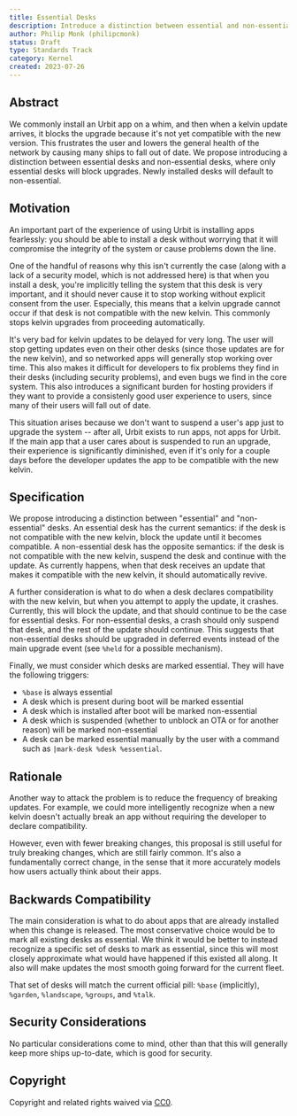 ```yaml
---
title: Essential Desks
description: Introduce a distinction between essential and non-essential desks, which block and do not block OTAs, respectively.
author: Philip Monk (philipcmonk)
status: Draft
type: Standards Track
category: Kernel
created: 2023-07-26
---
```


## Abstract

We commonly install an Urbit app on a whim, and then when a kelvin
update arrives, it blocks the upgrade because it's not yet compatible
with the new version.  This frustrates the user and lowers the general
health of the network by causing many ships to fall out of date.  We
propose introducing a distinction between essential desks and
non-essential desks, where only essential desks will block upgrades.
Newly installed desks will default to non-essential.

## Motivation

An important part of the experience of using Urbit is installing apps
fearlessly: you should be able to install a desk without worrying that
it will compromise the integrity of the system or cause problems down
the line.

One of the handful of reasons why this isn't currently the case (along
with a lack of a security model, which is not addressed here) is that
when you install a desk, you're implicitly telling the system that this
desk is very important, and it should never cause it to stop working
without explicit consent from the user.  Especially, this means that a
kelvin upgrade cannot occur if that desk is not compatible with the new
kelvin.  This commonly stops kelvin upgrades from proceeding
automatically.

It's very bad for kelvin updates to be delayed for very long.  The user
will stop getting updates even on their other desks (since those updates
are for the new kelvin), and so networked apps will generally stop
working over time.  This also makes it difficult for developers to fix
problems they find in their desks (including security problems), and
even bugs we find in the core system.  This also introduces a
significant burden for hosting providers if they want to provide a
consistenly good user experience to users, since many of their users
will fall out of date.

This situation arises because we don't want to suspend a user's app just
to upgrade the system -- after all, Urbit exists to run apps, not apps
for Urbit.  If the main app that a user cares about is suspended to run
an upgrade, their experience is significantly diminished, even if it's
only for a couple days before the developer updates the app to be
compatible with the new kelvin.

## Specification

We propose introducing a distinction between "essential" and
"non-essential" desks.  An essential desk has the current semantics: if
the desk is not compatible with the new kelvin, block the update until
it becomes compatible.  A non-essential desk has the opposite semantics:
if the desk is not compatible with the new kelvin, suspend the desk and
continue with the update.  As currently happens, when that desk receives
an update that makes it compatible with the new kelvin, it should
automatically revive.

A further consideration is what to do when a desk declares compatibility
with the new kelvin, but when you attempt to apply the update, it
crashes.  Currently, this will block the update, and that should
continue to be the case for essential desks.  For non-essential desks,
a crash should only suspend that desk, and the rest of the update should
continue.  This suggests that non-essential desks should be upgraded in
deferred events instead of the main upgrade event (see `%held` for a
possible mechanism).

Finally, we must consider which desks are marked essential.  They will
have the following triggers:

- `%base` is always essential
- A desk which is present during boot will be marked essential
- A desk which is installed after boot will be marked non-essential
- A desk which is suspended (whether to unblock an OTA or for another
  reason) will be marked non-essential
- A desk can be marked essential manually by the user with a command
  such as `|mark-desk %desk %essential`.

## Rationale

Another way to attack the problem is to reduce the frequency of breaking
updates.  For example, we could more intelligently recognize when a new
kelvin doesn't actually break an app without requiring the developer to
declare compatibility.

However, even with fewer breaking changes, this proposal is still useful
for truly breaking changes, which are still fairly common.  It's also a
fundamentally correct change, in the sense that it more accurately
models how users actually think about their apps.

## Backwards Compatibility

The main consideration is what to do about apps that are already
installed when this change is released.  The most conservative choice
would be to mark all existing desks as essential.  We think it would be
better to instead recognize a specific set of desks to mark as
essential, since this will most closely approximate what would have
happened if this existed all along.  It also will make updates the most
smooth going forward for the current fleet.

That set of desks will match the current official pill: `%base`
(implicitly), `%garden`, `%landscape`, `%groups`, and `%talk`.

## Security Considerations

No particular considerations come to mind, other than that this will
generally keep more ships up-to-date, which is good for security.

## Copyright

Copyright and related rights waived via [CC0](../LICENSE.md).
